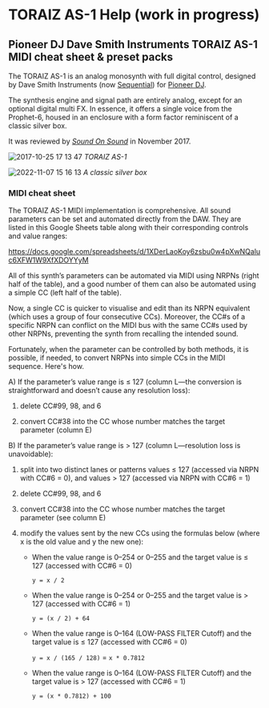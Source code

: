# TORAIZ AS-1 Help (work in progress)
## Pioneer DJ Dave Smith Instruments TORAIZ AS-1 MIDI cheat sheet &amp; preset packs

The TORAIZ AS-1 is an analog monosynth with full digital control, designed by Dave Smith Instruments (now [Sequential](https://sequential.com/)) for [Pioneer DJ](https://www.pioneerdj.com/). 

The synthesis engine and signal path are entirely analog, except for an optional digital multi FX. In essence, it offers a single voice from the Prophet-6, housed in an enclosure with a form factor reminiscent of a classic silver box.

It was reviewed by [*Sound On Sound*](https://www.soundonsound.com/reviews/pioneer-dj-toraiz-1) in November 2017.

![2017-10-25 17 13 47](https://github.com/user-attachments/assets/67185c02-7175-4bcf-a8d5-be0f94a32024)
*TORAIZ AS-1*

![2022-11-07 15 16 13](https://github.com/user-attachments/assets/7d2e4497-e7b0-4cc4-be8c-169a956db544)
*A classic silver box*

### MIDI cheat sheet

The TORAIZ AS-1 MIDI implementation is comprehensive. All sound parameters can be set and automated directly from the DAW. They are listed in this Google Sheets table along with their corresponding controls and value ranges:

https://docs.google.com/spreadsheets/d/1XDerLaoKoy6zsbu0w4pXwNQaluc6XFW1W9XfXDOYYyM

All of this synth’s parameters can be automated via MIDI using NRPNs (right half of the table), and a good number of them can also be automated using a simple CC (left half of the table).

Now, a single CC is quicker to visualise and edit than its NRPN equivalent (which uses a group of four consecutive CCs). Moreover, the CC#s of a specific NRPN can conflict on the MIDI bus with the same CC#s used by other NRPNs, preventing the synth from recalling the intended sound.

Fortunately, when the parameter can be controlled by both methods, it is possible, if needed, to convert NRPNs into simple CCs in the MIDI sequence. Here's how.

A) If the parameter’s value range is ≤ 127 (column L—the conversion is straightforward and doesn’t cause any resolution loss):

1. delete CC#99, 98, and 6

2. convert CC#38 into the CC whose number matches the target parameter (column E)

B) If the parameter’s value range is > 127 (column L—resolution loss is unavoidable):

1. split into two distinct lanes or patterns values ≤ 127 (accessed via NRPN with CC#6 = 0), and values > 127 (accessed via NRPN with CC#6 = 1)

2. delete CC#99, 98, and 6

3. convert CC#38 into the CC whose number matches the target parameter (see column E)

4. modify the values sent by the new CCs using the formulas below (where x is the old value and y the new one):

   - When the value range is 0–254 or 0–255 and the target value is ≤ 127 (accessed with CC#6 = 0)
     
     `y = x / 2`
     
   - When the value range is 0–254 or 0–255 and the target value is > 127 (accessed with CC#6 = 1)
     
     `y = (x / 2) + 64`
     
   - When the value range is 0–164 (LOW-PASS FILTER Cutoff) and the target value is ≤ 127 (accessed with CC#6 = 0)
     
     `y = x / (165 / 128)` = `x * 0.7812`
     
   - When the value range is 0–164 (LOW-PASS FILTER Cutoff) and the target value is > 127 (accessed with CC#6 = 1)
     
     `y = (x * 0.7812) + 100`
